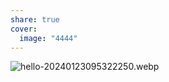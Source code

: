 ```yaml
---
share: true
cover:
  image: "4444"
---
```


![hello-20240123095322250.webp](/images/hello-20240123095322250.webp)